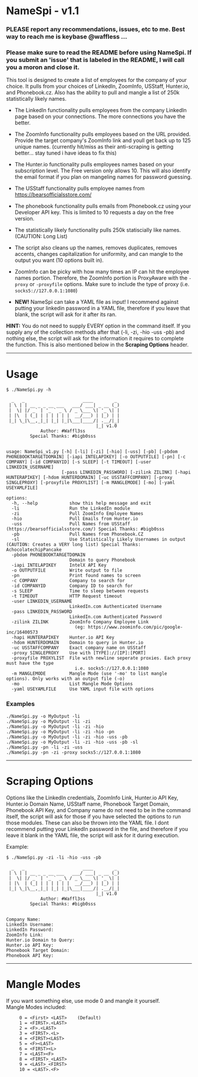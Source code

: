 # NameSpi - v1.1
### PLEASE report any recommendations, issues, etc to me. Best way to reach me is keybase @waffless ...

### Please make sure to read the README before using NameSpi. If you submit an 'issue' that is labeled in the README, I will call you a moron and close it.

This tool is designed to create a list of employees for the company of your choice. It pulls from your choices of LinkedIn, ZoomInfo, USStaff, Hunter.io, and Phonebook.cz. Also has the ability to pull and mangle a list of 250k statistically likely names.
- The LinkedIn functionality pulls employees from the company LinkedIn page based on your connections. The more connections you have the better.
- The ZoomInfo functionality pulls employees based on the URL provided. Provide the target company's ZoomInfo link and youll get back up to 125 unique names. (currently hit/miss as their anti-scraping is getting better... stay tuned i have ideas to fix this)
- The Hunter.io functionality pulls employees names based on your subscription level. The Free version only allows 10. This will also identify the email format if you plan on mangeling names for password guessing.
- The USStaff functionality pulls employee names from https://bearsofficialsstore.com/
- The phonebook functionality pulls emails from Phonebook.cz using your Developer API key. This is limited to 10 requests a day on the free version.
- The statistically likely functionality pulls 250k statiscially like names. (CAUTION: Long List)
- The script also cleans up the names, removes duplicates, removes accents, changes capitalization for uniformity, and can mangle to the output you want (10 options built in).

- ZoomInfo can be picky with how many times an IP can hit the employee names portion. Therefore, the ZoomInfo portion is ProxyAware with the `-proxy` or `-proxyfile` options. Make sure to include the type of proxy (i.e. `socks5://127.0.0.1:1080`)

- **NEW!** NameSpi can take a YAML file as input! I recommend against putting your linkedin password in a YAML file, therefore if you leave that blank, the script will ask for it after its ran.

**HINT:** You do not need to supply EVERY option in the command itself. If you supply any of the collection methods after that (-li, -zi, -hio -uss -pb) and nothing else, the script will ask for the information it requires to complete the function. This is also mentioned below in the **Scraping Options** header.

------------------------------------------------------------------------------------
# Usage

```
$ ./NameSpi.py -h

  _   _                      ____        _ 
 | \ | | __ _ _ __ ___   ___/ ___| _ __ (_) 
 |  \| |/ _` | '_ ` _ \ / _ \___ \| '_ \| | 
 | |\  | (_| | | | | | |  __/___) | |_) | | 
 |_| \_|\__,_|_| |_| |_|\___|____/| .__/|_| 
                                  |_| v1.0 
             Author: #Waffl3ss 
         Special Thanks: #bigb0sss 


usage: NameSpi_v1.py [-h] [-li] [-zi] [-hio] [-uss] [-pb] [-pbdom PHONEBOOKTARGETDOMAIN] [-iapi INTELAPIKEY] [-o OUTPUTFILE] [-pn] [-c COMPANY] [-id COMPANYID] [-s SLEEP] [-t TIMEOUT] [-user LINKEDIN_USERNAME]
                     [-pass LINKEDIN_PASSWORD] [-zilink ZILINK] [-hapi HUNTERAPIKEY] [-hdom HUNTERDOMAIN] [-uc USSTAFFCOMPANY] [-proxy SINGLEPROXY] [-proxyfile PROXYLIST] [-m MANGLEMODE] [-mo] [-yaml USEYAMLFILE]

options:
  -h, --help            show this help message and exit
  -li                   Run the LinkedIn module
  -zi                   Pull ZoomInfo Employee Names
  -hio                  Pull Emails from Hunter.io
  -uss                  Pull Names from USStaff (https://bearsofficialsstore.com/) Special Thanks: #bigb0sss
  -pb                   Pull Names from Phonebook.CZ
  -sl                   Use Statistically Likely Usernames in output (CAUTION: Creates a VERY long list) Special Thanks: AchocolatechipPancake
  -pbdom PHONEBOOKTARGETDOMAIN
                        Domain to query Phonebook
  -iapi INTELAPIKEY     IntelX API Key
  -o OUTPUTFILE         Write output to file
  -pn                   Print found names to screen
  -c COMPANY            Company to search for
  -id COMPANYID         Company ID to search for
  -s SLEEP              Time to sleep between requests
  -t TIMEOUT            HTTP Request timeout
  -user LINKEDIN_USERNAME
                        LinkedIn.com Authenticated Username
  -pass LINKEDIN_PASSWORD
                        LinkedIn.com Authenticated Password
  -zilink ZILINK        ZoomInfo Company Employee Link
                          (eg: https://www.zoominfo.com/pic/google-inc/16400573
  -hapi HUNTERAPIKEY    Hunter.io API Key
  -hdom HUNTERDOMAIN    Domain to query in Hunter.io
  -uc USSTAFFCOMPANY    Exact company name on USStaff
  -proxy SINGLEPROXY    Use with [TYPE]://[IP]:[PORT]
  -proxyfile PROXYLIST  File with newline seperate proxies. Each proxy must have the type
                          i.e. socks5://127.0.0.1:1080
  -m MANGLEMODE         Mangle Mode (use '-mo' to list mangle options). Only works with an output file (-o)
  -mo                   List Mangle Mode Options
  -yaml USEYAMLFILE     Use YAML input file with options

```
### Examples

```
./NameSpi.py -o MyOutput -li
./NameSpi.py -o MyOutput -li -zi
./NameSpi.py -o MyOutput -li -zi -hio
./NameSpi.py -o MyOutput -li -zi -hio -pn
./NameSpi.py -o MyOutput -li -zi -hio -uss -pb
./NameSpi.py -o MyOutput -li -zi -hio -uss -pb -sl
./NameSpi.py -pn -li -zi -uss
./NameSpi.py -pn -zi -proxy socks5://127.0.0.1:1080
```

------------------------------------------------------------------------------------
# Scraping Options

Options like the LinkedIn credentials, ZoomInfo Link, Hunter.io API Key, Hunter.io Domain Name, USStaff name, Phonebook Target Domain, Phonebook API Key, and Company name do not need to be in the command itself, the script will ask for those if you have selected the options to run those modules. These can also be thrown into the YAML file. I dont recommend putting your LinkedIn password in the file, and therefore if you leave it blank in the YAML file, the script will ask for it during execution.

Example:
```
$ ./NameSpi.py -zi -li -hio -uss -pb

  _   _                      ____        _ 
 | \ | | __ _ _ __ ___   ___/ ___| _ __ (_) 
 |  \| |/ _` | '_ ` _ \ / _ \___ \| '_ \| | 
 | |\  | (_| | | | | | |  __/___) | |_) | | 
 |_| \_|\__,_|_| |_| |_|\___|____/| .__/|_| 
                                  |_| v1.0
             Author: #Waffl3ss
         Special Thanks: #bigb0sss


Company Name: 
LinkedIn Username: 
LinkedIn Password: 
ZoomInfo Link: 
Hunter.io Domain to Query: 
Hunter.io API Key: 
Phonebook Target Domain: 
Phonebook API Key: 
```

------------------------------------------------------------------------------------
# Mangle Modes

If you want something else, use mode 0 and mangle it yourself.  
Mangle Modes included:
```
     0 = <First> <LAST>    (Default)
     1 = <FIRST>.<LAST>
     2 = <F>.<LAST>
     3 = <FIRST>.<L>
     4 = <FIRST><LAST>
     5 = <F><LAST>
     6 = <FIRST><L>
     7 = <LAST><F>
     8 = <FIRST>_<LAST>
     9 = <LAST>_<FIRST>
     10 = <LAST>.<F>
```
